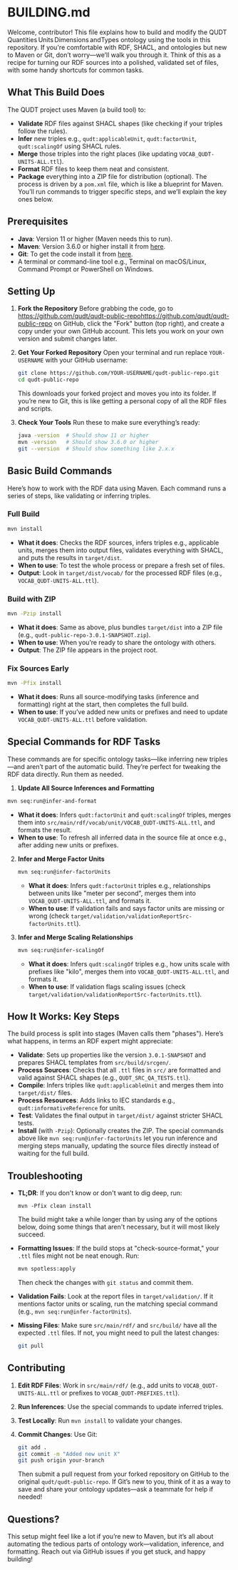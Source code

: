 # BUILDING.md

Welcome, contributor! This file explains how to build and modify the QUDT Quantities Units Dimensions andTypes
ontology using the tools in this repository. If you're comfortable with RDF, SHACL, and ontologies but new to Maven or Git, don’t worry—we’ll walk you through it. Think of this as a recipe for turning our RDF sources into a polished, validated set of files, with some handy shortcuts for common tasks.

## What This Build Does

The QUDT project uses Maven (a build tool) to:
- **Validate** RDF files against SHACL shapes (like checking if your triples follow the rules).
- **Infer** new triples e.g., `qudt:applicableUnit`, `qudt:factorUnit`, `qudt:scalingOf` using SHACL rules.
- **Merge** those triples into the right places (like updating `VOCAB_QUDT-UNITS-ALL.ttl`).
- **Format** RDF files to keep them neat and consistent.
- **Package** everything into a ZIP file for distribution (optional).
The process is driven by a `pom.xml` file, which is like a blueprint for Maven. You’ll run commands to trigger specific steps, and we’ll explain the key ones below.

## Prerequisites

- **Java**: Version 11 or higher (Maven needs this to run).
- **Maven**: Version 3.6.0 or higher install it from [here](https://maven.apache.org/download.cgi).
- **Git**: To get the code install it from [here](https://git-scm.com/downloads).
- A terminal or command-line tool e.g., Terminal on macOS/Linux, Command Prompt or PowerShell on Windows.

## Setting Up

1. **Fork the Repository**
   Before grabbing the code, go to https://github.com/qudt/qudt-public-repohttps://github.com/qudt/qudt-public-repo on GitHub, click the "Fork" button (top right), and create a copy under your own GitHub account. This lets you work on your own version and submit changes later.
2. **Get Your Forked Repository**
   Open your terminal and run replace `YOUR-USERNAME` with your GitHub username:

   ```bash
   git clone https://github.com/YOUR-USERNAME/qudt-public-repo.git
   cd qudt-public-repo
   ```

   This downloads your forked project and moves you into its folder. If you’re new to Git, this is like getting a personal copy of all the RDF files and scripts.

3. **Check Your Tools**
   Run these to make sure everything’s ready:

   ```bash
   java -version  # Should show 11 or higher
   mvn -version   # Should show 3.6.0 or higher
   git --version  # Should show something like 2.x.x
   ```

## Basic Build Commands

Here’s how to work with the RDF data using Maven. Each command runs a series of steps, like validating or inferring triples.

### Full Build

```bash
mvn install
```

- **What it does**: Checks the RDF sources, infers triples e.g., applicable units, merges them into output files, validates everything with SHACL, and puts the results in `target/dist`.
- **When to use**: To test the whole process or prepare a fresh set of files.
- **Output**: Look in `target/dist/vocab/` for the processed RDF files (e.g., `VOCAB_QUDT-UNITS-ALL.ttl`).

### Build with ZIP

```bash
mvn -Pzip install
```

- **What it does**: Same as above, plus bundles `target/dist` into a ZIP file (e.g., `qudt-public-repo-3.0.1-SNAPSHOT.zip`).
- **When to use**: When you’re ready to share the ontology with others.
- **Output**: The ZIP file appears in the project root.

### Fix Sources Early

```bash
mvn -Pfix install
```

- **What it does**: Runs all source-modifying tasks (inference and formatting) right at the start, then completes the full build.
- **When to use**: If you’ve added new units or prefixes and need to update `VOCAB_QUDT-UNITS-ALL.ttl` before validation.

## Special Commands for RDF Tasks

These commands are for specific ontology tasks—like inferring new triples—and aren’t part of the automatic build. They’re perfect for tweaking the RDF data directly. Run them as needed.
1. **Update All Source Inferences and Formatting**

```bash
mvn seq:run@infer-and-format
```

- **What it does**: Infers `qudt:factorUnit` and `qudt:scalingOf` triples, merges them into `src/main/rdf/vocab/unit/VOCAB_QUDT-UNITS-ALL.ttl`, and formats the result.
- **When to use**: To refresh all inferred data in the source file at once e.g., after adding new units or prefixes.

2. **Infer and Merge Factor Units**

   ```bash
   mvn seq:run@infer-factorUnits
   ```

   - **What it does**: Infers `qudt:factorUnit` triples e.g., relationships between units like "meter per second", merges them into `VOCAB_QUDT-UNITS-ALL.ttl`, and formats it.
   - **When to use**: If validation fails and says factor units are missing or wrong (check `target/validation/validationReportSrc-factorUnits.ttl`).
3. **Infer and Merge Scaling Relationships**

   ```bash
   mvn seq:run@infer-scalingOf
   ```

   - **What it does**: Infers `qudt:scalingOf` triples e.g., how units scale with prefixes like "kilo", merges them into `VOCAB_QUDT-UNITS-ALL.ttl`, and formats it.
   - **When to use**: If validation flags scaling issues (check `target/validation/validationReportSrc-factorUnits.ttl`).

## How It Works: Key Steps

The build process is split into stages (Maven calls them "phases"). Here’s what happens, in terms an RDF expert might appreciate:
- **Validate**: Sets up properties like the version `3.0.1-SNAPSHOT` and prepares SHACL templates from `src/build/srcgen/`.
- **Process Sources**: Checks that all `.ttl` files in `src/` are formatted and valid against SHACL shapes (e.g., `QUDT_SRC_QA_TESTS.ttl`).
- **Compile**: Infers triples like `qudt:applicableUnit` and merges them into `target/dist/` files.
- **Process Resources**: Adds links to IEC standards e.g., `qudt:informativeReference` for units.
- **Test**: Validates the final output in `target/dist/` against stricter SHACL tests.
- **Install** (with `-Pzip`): Optionally creates the ZIP.
The special commands above like `mvn seq:run@infer-factorUnits` let you run inference and merging steps manually, updating the source files directly instead of waiting for the full build.

## Troubleshooting

- **TL;DR**: If you don't know or don't want to dig deep, run:

  ```
  mvn -Pfix clean install
  ```

  The build might take a while longer than by using any of the options below, doing some things that aren't necessary, but it will most likely succeed.

- **Formatting Issues**: If the build stops at "check-source-format," your `.ttl` files might not be neat enough. Run:

  ```bash
  mvn spotless:apply
  ```

  Then check the changes with `git status` and commit them.

- **Validation Fails**: Look at the report files in `target/validation/`. If it mentions factor units or scaling, run the matching special command (e.g., `mvn seq:run@infer-factorUnits`).

- **Missing Files**: Make sure `src/main/rdf/` and `src/build/` have all the expected `.ttl` files. If not, you might need to pull the latest changes:

  ```bash
  git pull
  ```

## Contributing

1. **Edit RDF Files**: Work in `src/main/rdf/` (e.g., add units to `VOCAB_QUDT-UNITS-ALL.ttl` or prefixes to `VOCAB_QUDT-PREFIXES.ttl`).
2. **Run Inferences**: Use the special commands to update inferred triples.
3. **Test Locally**: Run `mvn install` to validate your changes.
4. **Commit Changes**: Use Git:

   ```bash
   git add .
   git commit -m "Added new unit X"
   git push origin your-branch
   ```

   Then submit a pull request from your forked repository on GitHub to the original `qudt/qudt-public-repo`.
   If Git’s new to you, think of it as a way to save and share your ontology updates—ask a teammate for help if needed!

## Questions?

This setup might feel like a lot if you’re new to Maven, but it’s all about automating the tedious parts of ontology work—validation, inference, and formatting. Reach out via GitHub issues if you get stuck, and happy building!
